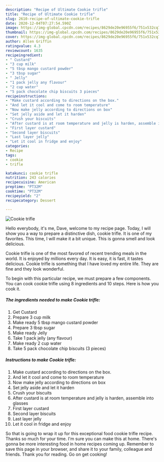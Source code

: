 ```yaml
---
description: "Recipe of Ultimate Cookie trifle"
title: "Recipe of Ultimate Cookie trifle"
slug: 2610-recipe-of-ultimate-cookie-trifle
date: 2020-12-04T07:27:54.590Z
image: https://img-global.cpcdn.com/recipes/8629de20e96955f6/751x532cq70/cookie-trifle-recipe-main-photo.jpg
thumbnail: https://img-global.cpcdn.com/recipes/8629de20e96955f6/751x532cq70/cookie-trifle-recipe-main-photo.jpg
cover: https://img-global.cpcdn.com/recipes/8629de20e96955f6/751x532cq70/cookie-trifle-recipe-main-photo.jpg
author: Allen Griffin
ratingvalue: 4.3
reviewcount: 1635
recipeingredient:
- " Custard"
- "3 cup milk"
- "5 tbsp mango custard powder"
- "3 tbsp sugar"
- " Jelly"
- "1 pack jelly any flavour"
- "2 cup water"
- "5 pack chocolate chip biscuits 3 pieces"
recipeinstructions:
- "Make custard according to directions on the box."
- "And let it cool and come to room temperature"
- "Now make jelly according to directions on box"
- "Set jelly aside and let it harden"
- "Crush your biscuits"
- "After custard is at room temperature and jelly is harden, assemble into glasses"
- "First layer custard"
- "Second layer biscuits"
- "Last layer jelly"
- "Let it cool in fridge and enjoy"
categories:
- Recipe
tags:
- cookie
- trifle

katakunci: cookie trifle 
nutrition: 243 calories
recipecuisine: American
preptime: "PT32M"
cooktime: "PT32M"
recipeyield: "2"
recipecategory: Dessert

---
```



![Cookie trifle](https://img-global.cpcdn.com/recipes/8629de20e96955f6/751x532cq70/cookie-trifle-recipe-main-photo.jpg)

Hello everybody, it's me, Dave, welcome to my recipe page. Today, I will show you a way to prepare a distinctive dish, cookie trifle. It is one of my favorites. This time, I will make it a bit unique. This is gonna smell and look delicious.

Cookie trifle is one of the most favored of recent trending meals in the world. It is enjoyed by millions every day. It is easy, it is fast, it tastes delicious. Cookie trifle is something that I have loved my entire life. They are fine and they look wonderful.




To begin with this particular recipe, we must prepare a few components. You can cook cookie trifle using 8 ingredients and 10 steps. Here is how you cook it.

<!--inarticleads1-->

##### The ingredients needed to make Cookie trifle:

1. Get  Custard
1. Prepare 3 cup milk
1. Make ready 5 tbsp mango custard powder
1. Prepare 3 tbsp sugar
1. Make ready  Jelly
1. Take 1 pack jelly (any flavour)
1. Make ready 2 cup water
1. Take 5 pack chocolate chip biscuits (3 pieces)




<!--inarticleads2-->

##### Instructions to make Cookie trifle:

1. Make custard according to directions on the box.
1. And let it cool and come to room temperature
1. Now make jelly according to directions on box
1. Set jelly aside and let it harden
1. Crush your biscuits
1. After custard is at room temperature and jelly is harden, assemble into glasses
1. First layer custard
1. Second layer biscuits
1. Last layer jelly
1. Let it cool in fridge and enjoy




So that is going to wrap it up for this exceptional food cookie trifle recipe. Thanks so much for your time. I'm sure you can make this at home. There's gonna be more interesting food in home recipes coming up. Remember to save this page in your browser, and share it to your family, colleague and friends. Thank you for reading. Go on get cooking!
